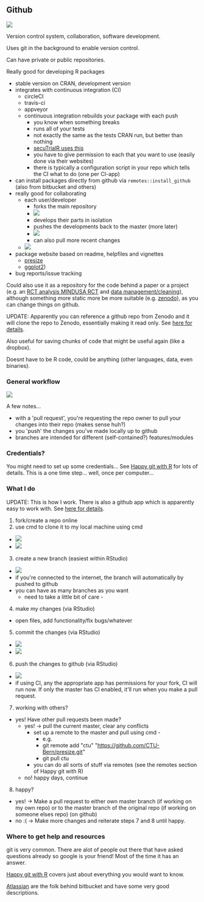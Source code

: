## Github

![](figs/github.png)

Version control system, collaboration, software development.

Uses git in the background to enable version control.

Can have private or public repositories.

Really good for developing R packages 

* stable version on CRAN, development version 
* integrates with continuous integration (CI)
  * circleCI
  * travis-ci
  * appveyor
  * continuous integration rebuilds your package with each push
    * you know when something breaks
    * runs all of your tests
    * not exactly the same as the tests CRAN run, but better than nothing
    * [secuTrialR uses this](https://github.com/SwissClinicalTrialOrganisation/secuTrialR/pull/153)
    * you have to give permission to each that you want to use (easily done via their websites)
    * there is typically a configuration script in your repo which tells the CI what to do (one per CI-app)
* can install packages directly from github via `remotes::install_github` (also from bitbucket and others)
* really good for collaborating
  * each user/developer
    * forks the main repository
    * ![](figs/gitfork.png)
    * develops their parts in isolation
    * pushes the developments back to the master (more later)
    * ![](figs/gitpr.png)
    * can also pull more recent changes
  * ![](figs/gitbranch.png)
* package website based on readme, helpfiles and vignettes 
  * [presize](https://ctu-bern.github.io/presize/) 
  * [ggplot2](https://ggplot2.tidyverse.org/))
* bug reports/issue tracking
  
Could also use it as a repository for the code behind a paper or a project (e.g. an [RCT analysis MINDUSA RCT](https://github.com/jenniferthompson/MINDUSARCT) and [data management/cleaning](https://github.com/jenniferthompson/MINDUSADataMgmt)), although something more static more be more suitable (e.g. [zenodo](https://zenodo.org/)), as you can change things on github.

UPDATE: Apparently you can reference a github repo from Zenodo and it will clone the repo to Zenodo, essentially making it read only. See [here for details](https://help.zenodo.org#github).

Also useful for saving chunks of code that might be useful again (like a dropbox). 

Doesnt have to be R code, could be anything (other languages, data, even binaries).

### General workflow

![](figs/git_scheme.png)

A few notes...
* with a 'pull request', you're requesting the repo owner to pull your changes into their repo (makes sense huh?)
* you 'push' the changes you've made locally up to github
* branches are intended for different (self-contained?) features/modules

### Credentials?

You might need to set up some credentials... See [Happy git with R](https://happygitwithr.com/credential-caching.html) for lots of details. This is a one time step... well, once per computer...
  
### What I do

UPDATE: This is how I work. There is also a github app which is apparently easy to work with. See [here for details](https://desktop.github.com/).

1. fork/create a repo online
2. use cmd to clone it to my local machine using cmd
  * ![](figs/gitclone_url.png)
  * ![](figs/gitclone.png)
3. create a new branch (easiest within RStudio)
  * ![](figs/rs_branch.png)
  * if you're connected to the internet, the branch will automatically by pushed to github
  * you can have as many branches as you want
    * need to take a little bit of care - 
4. make my changes (via RStudio)
  * open files, add functionality/fix bugs/whatever
5. commit the changes (via RStudio)
  * ![](figs/rs_commit.png)
  * ![](figs/rs_commit2.png)
6. push the changes to github (via RStudio)
  * ![](figs/rs_push.png)
  * if using CI, any the appropriate app has permissions for your fork, CI will run now. If only the master has CI enabled, it'll run when you make a pull request.
7. working with others?
  * yes! Have other pull requests been made?
    * yes! -> pull the current master, clear any conflicts
      * set up a remote to the master and pull using cmd - 
        * e.g. 
        * git remote add "ctu" "https://github.com/CTU-Bern/presize.git"
        * git pull ctu
      * you can do all sorts of stuff via remotes (see the remotes section of Happy git with R)
    * no! happy days, continue
8. happy?
  * yes! -> Make a pull request to either own master branch (if working on my own repo) or to the master branch of the original repo (if working on someone elses repo) (on github)
  * no :( -> Make more changes and reiterate steps 7 and 8 until happy.


### Where to get help and resources
git is very common. There are alot of people out there that have asked questions already so google is your friend! Most of the time it has an answer.

[Happy git with R](https://happygitwithr.com/) covers just about everything you would want to know.

[Atlassian](https://www.atlassian.com/git/tutorials/what-is-git) are the folk behind bitbucket and have some very good descriptions.











